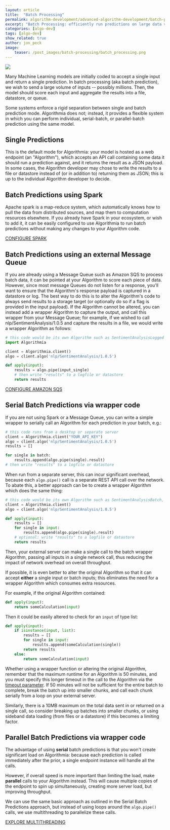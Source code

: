 ```yaml
---
layout: article
title:  "Batch Processing"
permalink: algorithm-development/advanced-algorithm-development/batch-processing/
excerpt: "Batch Processing: efficiently run predictions on large data volumes"
categories: [algo-dev]
tags: [algo-dev]
show_related: true
author: jon_peck
image:
    teaser: /post_images/batch-processing/batch_processing.png
---
```


<img src="{{site.cdnurl}}{{site.baseurl}}/images/post_images/batch-processing/batch_processing_wide.png" class="syn-image-responsive">

Many Machine Learning models are initially coded to accept a single input and return a single prediction. In batch processing (aka batch prediction), we wish to send a large volume of inputs -- possibly millions. Then, the model should score each input and aggregate the results into a file, datastore, or queue.

Some systems enforce a rigid separation between single and batch prediction mode. Algorithmia does not; instead, it provides a flexible system in which you can perform individual, serial-batch, or parallel-batch prediction using the same model.

## Single Predictions

This is the default mode for Algorithmia: your model is hosted as a web endpoint (an "Algorithm"), which accepts an API call containing some data it should run a prediction against, and it returns the result as a JSON payload. In some cases, the Algorithm developer may chose to write the results to a file or datastore instead of (or in addition to) returning them as JSON; this is up to the individual Algorithm developer to decide.

## Batch Predictions using Spark

Apache spark is a map-reduce system, which automatically knows how to pull the data from distributed sources, and map them to computation resources elsewhere. If you already have Spark in your ecosystem, or wish to add it, it can be easily configured to use Algorithmia to run batch predictions without making any changes to your Algorithm code.

<a href="{{site.baseurl}}/integrations/spark-streaming" class="btn btn-default btn-primary"><i class="fa fa-cog" aria-hidden="true"></i> CONFIGURE SPARK</a>

## Batch Predictions using an external Message Queue

If you are already using a Message Queue such as Amazon SQS to process batch data, it can be pointed at your Algorithm to score each piece of data. However, since most message Queues do not listen for a response, you'll want to ensure that the Algorithm's response payload is captured in a datastore or log. The best way to do this is to alter the Algorithm's code to always send results to a storage target (or optionally do so if a flag is provided in the input payload). If the Algorithm cannot be altered, you can instead add a wrapper Algorithm to capture the output, and call this wrapper from your Message Queue; for example, if we wished to call nlp/SentimentAnalysis/1.0.5 and capture the results in a file, we would write a wrapper Algorithm as follows:

```python
# this code would be its own Algorithm such as SentimentAnalysisLogged
import Algorithmia

client = Algorithmia.client()
algo = client.algo('nlp/SentimentAnalysis/1.0.5')

def apply(input):
    results = algo.pipe(input_single)
    # then write "results" to a logfile or datastore
    return results
```

<a href="{{site.baseurl}}/integrations/event_listeners" class="btn btn-default btn-primary"><i class="fa fa-cog" aria-hidden="true"></i> CONFIGURE AMAZON SQS</a>

## Serial Batch Predictions via wrapper code

If you are not using Spark or a Message Queue, you can write a simple wrapper to serially call an Algorithm for each prediction in your batch, e.g.:

```python
# this code runs from a desktop or separate server
client = Algorithmia.client("YOUR_API_KEY")
algo = client.algo('nlp/SentimentAnalysis/1.0.5')
results = []

for single in batch:
    results.append(algo.pipe(single).result)
# then write "results" to a logfile or datastore
```

When run from a separate server, this can incur significant overhead, because each `algo.pipe()` call is a separate REST API call over the network. To abate this, a better approach can be to create a wrapper Algorithm which does the same thing:

```python
# this code would be its own Algorithm such as SentimentAnalysisBatch, and expects a list as input
client = Algorithmia.client()
algo = client.algo('nlp/SentimentAnalysis/1.0.5')

def apply(input):
    results = []
    for single in input:
        results.append(algo.pipe(single).result)
    # optional: write "results" to a logfile or datastore
    return results
```

Then, your external server can make a single call to the batch wrapper Algorithm, passing all inputs in a single network call, thus reducing the impact of network overhead on overall throughput.

If possible, it is even better to alter the original Algorithm so that it can accept **either** a single input or batch inputs; this eliminates the need for a wrapper Algorithm which consumes extra resources.

For example, if the original Algorithm contained:

```python
def apply(input):
    return someCalculation(input)
```

Then it could be easily altered to check for an `input` of type list:

```python
def apply(input):
    if isinstance(input, list):
        results = []
        for single in input:
            results.append(someCalculation(single))
        return results
    else:
        return someCalculation(input)
```

Whether using a wrapper function or altering the original Algorithm, remember that the maximum runtime for an Algorithm is 50 minutes, and you must specify this longer timeout in the call to the Algorithm via the [timeout parameter](https://algorithmia.com/developers/api/#query-parameters). If 50 minutes will not be sufficient for the entire batch to complete, break the batch up into smaller chunks, and call each chunk serially from a loop on your external server.

Similarly, there is a 10MB maximum on the total data sent in or returned on a single call, so consider breaking up batches into smaller chunks, or using sideband data loading (from files or a datastore) if this becomes a limiting factor.

## Parallel Batch Predictions via wrapper code

The advantage of using **serial** batch predictions is that you won't create significant load on Algorithmia: because each prediction is called immediately after the prior, a single endpoint instance will handle all the calls.

However, if overall speed is more important than limiting the load, make **parallel** calls to your Algorithm instead. This will cause multiple copies of the endpoint to spin up simultaneously, creating more server load, but improving throughput.

We can use the same basic approach as outlined in the Serial Batch Predictions approach, but instead of using loops around the `algo.pipe()` calls, we use multithreading to parallelize these calls.

<a href="{{site.baseurl}}/algorithm-development/advanced-algorithm-development/multithreading" class="btn btn-default btn-primary"><i class="fa fa-book" aria-hidden="true"></i> EXPLORE MULTITHREADING</a>
